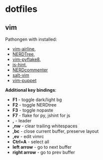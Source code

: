 dotfiles
========

vim
------
Pathongen with installed:

 - [vim-airline](https://github.com/bling/vim-airline.git), 
 - [NERDTree](https://github.com/scrooloose/nerdtree.git),
 - [vim-pyflake8](https://github.com/nvie/vim-flake8.git),
 - [js-hint](https://github.com/Shutnik/jshint2.vim.git),
 - [NERDcommenter](https://github.com/scrooloose/nerdcommenter.git)
 - [salt-vim](https://github.com/saltstack/salt-vim)
 - [vim-puppet](https://github.com/rodjek/vim-puppet)

**Additional key bindings**:

 - **F1** - toggle dark/light bg
 - **F2** - toggle NERDtree
 - **F3** - toggle nopaste
 - **F7** - flake for py, jshint for js
 - **,**  - leader
 - **,nw** - clear trailing whitespaces
 - **,bc**  - close current buffer, preserve layout
 - **,ev**  - edit vimrc
 - **Ctrl+A**  - select all
 - **left arrow** - go to next buffer
 - **right arrow** - go to prev buffer


  


